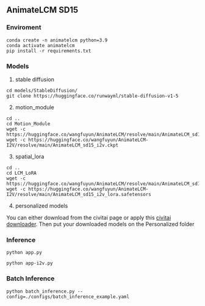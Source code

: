 ##  AnimateLCM SD15


### Enviroment

```
conda create -n animatelcm python=3.9
conda activate animatelcm
pip install -r requirements.txt
```

### Models

1. stable diffusion
```
cd models/StableDiffusion/
git clone https://huggingface.co/runwayml/stable-diffusion-v1-5
```
2. motion_module
```
cd ..
cd Motion_Module
wget -c https://huggingface.co/wangfuyun/AnimateLCM/resolve/main/AnimateLCM_sd15_t2v.ckpt
wget -c https://huggingface.co/wangfuyun/AnimateLCM-I2V/resolve/main/AnimateLCM_sd15_i2v.ckpt
```

3. spatial_lora
```
cd ..
cd LCM_LoRA
wget -c https://huggingface.co/wangfuyun/AnimateLCM/resolve/main/AnimateLCM_sd15_t2v_lora.safetensors
wget -c https://huggingface.co/wangfuyun/AnimateLCM-I2V/resolve/main/AnimateLCM_sd15_i2v_lora.safetensors
```

4. personalized models 

You can either download from the civitai page or apply this [civitai downloader](https://github.com/ashleykleynhans/civitai-downloader). Then put your downloaded models on the Personalized folder


### Inference

```
python app.py

python app-i2v.py
```

### Batch Inference

```
python batch_inference.py --config=./configs/batch_inference_example.yaml
```